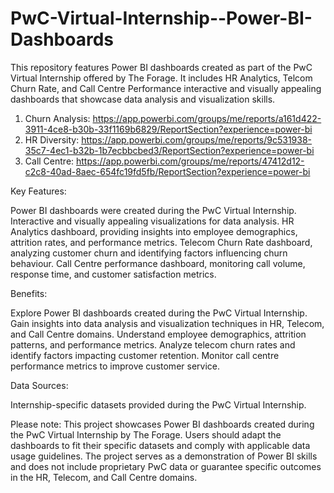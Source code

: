 # PwC-Virtual-Internship--Power-BI-Dashboards
This repository features Power BI dashboards created as part of the PwC Virtual Internship offered by The Forage. It includes HR Analytics, Telcom Churn Rate, and Call Centre Performance interactive and visually appealing dashboards that showcase data analysis and visualization skills. 

1. Churn Analysis: https://app.powerbi.com/groups/me/reports/a161d422-3911-4ce8-b30b-33f1169b6829/ReportSection?experience=power-bi
2. HR Diversity: https://app.powerbi.com/groups/me/reports/9c531938-35c7-4ec1-b32b-1b7ecbbcbed3/ReportSection?experience=power-bi
3. Call Centre: https://app.powerbi.com/groups/me/reports/47412d12-c2c8-40ad-8aec-654fc19fd5fb/ReportSection?experience=power-bi

Key Features:

Power BI dashboards were created during the PwC Virtual Internship.
Interactive and visually appealing visualizations for data analysis.
HR Analytics dashboard, providing insights into employee demographics, attrition rates, and performance metrics.
Telecom Churn Rate dashboard, analyzing customer churn and identifying factors influencing churn behaviour.
Call Centre performance dashboard, monitoring call volume, response time, and customer satisfaction metrics.

Benefits:

Explore Power BI dashboards created during the PwC Virtual Internship.
Gain insights into data analysis and visualization techniques in HR, Telecom, and Call Centre domains.
Understand employee demographics, attrition patterns, and performance metrics.
Analyze telecom churn rates and identify factors impacting customer retention.
Monitor call centre performance metrics to improve customer service.

Data Sources:

Internship-specific datasets provided during the PwC Virtual Internship.


Please note: This project showcases Power BI dashboards created during the PwC Virtual Internship by The Forage. Users should adapt the dashboards to fit their specific datasets and comply with applicable data usage guidelines. The project serves as a demonstration of Power BI skills and does not include proprietary PwC data or guarantee specific outcomes in the HR, Telecom, and Call Centre domains.
